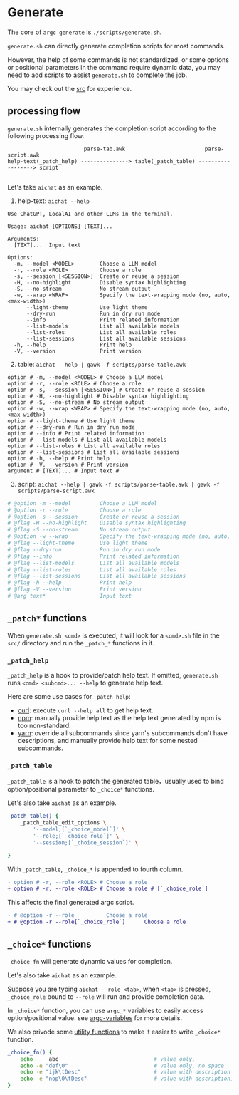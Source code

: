 # Generate

The core of `argc generate` is `./scripts/generate.sh`.

`generate.sh` can directly generate completion scripts for most commands.

However, the help of some commands is not standardized, or some options or positional parameters in the command require dynamic data, you may need to add scripts to assist `generate.sh` to complete the job.

You may check out the [src](https://github.com/sigoden/argc-completions/tree/main/src) for experience.

## processing flow

`generate.sh` internally generates the completion script according to the following processing flow.

```
                        parse-tab.awk                         parse-script.awk 
help-text(_patch_help) ---------------> table(_patch_table) ------------------> script
              
```

Let's take `aichat` as an example.

1. help-text: `aichat --help`

```
Use ChatGPT, LocalAI and other LLMs in the terminal.

Usage: aichat [OPTIONS] [TEXT]...

Arguments:
  [TEXT]...  Input text

Options:
  -m, --model <MODEL>        Choose a LLM model
  -r, --role <ROLE>          Choose a role
  -s, --session [<SESSION>]  Create or reuse a session
  -H, --no-highlight         Disable syntax highlighting
  -S, --no-stream            No stream output
  -w, --wrap <WRAP>          Specify the text-wrapping mode (no, auto, <max-width>)
      --light-theme          Use light theme
      --dry-run              Run in dry run mode
      --info                 Print related information
      --list-models          List all available models
      --list-roles           List all available roles
      --list-sessions        List all available sessions
  -h, --help                 Print help
  -V, --version              Print version
```

2. table: `aichat --help | gawk -f scripts/parse-table.awk`

```
option # -m, --model <MODEL> # Choose a LLM model
option # -r, --role <ROLE> # Choose a role
option # -s, --session [<SESSION>] # Create or reuse a session
option # -H, --no-highlight # Disable syntax highlighting
option # -S, --no-stream # No stream output
option # -w, --wrap <WRAP> # Specify the text-wrapping mode (no, auto, <max-width>)
option # --light-theme # Use light theme
option # --dry-run # Run in dry run mode
option # --info # Print related information
option # --list-models # List all available models
option # --list-roles # List all available roles
option # --list-sessions # List all available sessions
option # -h, --help # Print help
option # -V, --version # Print version
argument # [TEXT]... # Input text # 
```

3. script: `aichat --help | gawk -f scripts/parse-table.awk | gawk -f scripts/parse-script.awk`

```sh
# @option -m --model         Choose a LLM model
# @option -r --role          Choose a role
# @option -s --session       Create or reuse a session
# @flag -H --no-highlight    Disable syntax highlighting
# @flag -S --no-stream       No stream output
# @option -w --wrap          Specify the text-wrapping mode (no, auto, <max-width>)
# @flag --light-theme        Use light theme
# @flag --dry-run            Run in dry run mode
# @flag --info               Print related information
# @flag --list-models        List all available models
# @flag --list-roles         List all available roles
# @flag --list-sessions      List all available sessions
# @flag -h --help            Print help
# @flag -V --version         Print version
# @arg text*                 Input text
```

## `_patch*` functions 

When `generate.sh <cmd>` is executed, it will look for a `<cmd>.sh` file in the `src/` directory and run the `_patch_*` functions in it.

### `_patch_help`

`_patch_help` is a hook to provide/patch help text. If omitted, `generate.sh` runs `<cmd> <subcmd>... --help` to generate help text.

Here are some use cases for `_patch_help`:

- [curl](https://github.com/sigoden/argc-completions/blob/main/src/curl.sh): execute `curl --help all` to get help text.
- [npm](https://github.com/sigoden/argc-completions/blob/main/src/npm.sh): manually provide help text as the help text generated by npm is too non-standard.
- [yarn](https://github.com/sigoden/argc-completions/blob/main/src/yarn.sh): override all subcommands since yarn's subcommands don't have descriptions, and manually provide help text for some nested subcommands.

### `_patch_table`

`_patch_table` is a hook to patch the generated table，usually used to bind option/positional parameter to `_choice*` functions.

Let's also take `aichat` as an example.

```sh
_patch_table() {
    _patch_table_edit_options \
        '--model;[`_choice_model`]' \
        '--role;[`_choice_role`]' \
        '--session;[`_choice_session`]' \

}
```

With `_patch_table`, `_choice_*` is appended to fourth column.

```diff
- option # -r, --role <ROLE> # Choose a role
+ option # -r, --role <ROLE> # Choose a role # [`_choice_role`]
```

This affects the final generated argc script.

```diff
- # @option -r --role          Choose a role
+ # @option -r --role[`_choice_role`]      Choose a role
```

## `_choice*` functions

`_choice_fn` will generate dynamic values for completion.

Let's also take `aichat` as an example.

Suppose you are typing `aichat --role <tab>`, when `<tab>` is pressed, `_choice_role` bound to `--role` will run and provide completion data.

In `_choice*` function, you can use `argc_*` variables to easily access option/positional value. see [argc-variables](./argc-variables.md) for more details.

We also privode some [utility functions](https://github.com/sigoden/argc-completions/blob/main/utils/_argc_utils.sh) to make it easier to write `_choice*` function.

```sh
_choice_fn() {
    echo     abc                              # value only,
    echo -e "def\0"                           # value only, no space
    echo -e "ijk\tDesc"                       # value with description
    echo -e "nop\0\tDesc"                     # value with description, no space
}
```